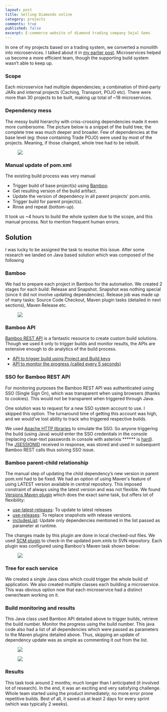 ```yaml
---
layout: post
title: Selling Diamonds online
category: projects
comments: true
published: false
excerpt: E-commerce website of diamond trading company Sejal Gems
---
```


In one of my projects based on a trading system, we converted a monolith into microservices. I talked about it in [my earlier post](http://deepakvadgama.com/projects/accidental-microservices/). Microservices helped us become a more efficient team, though the supporting build system wasn’t able to keep up. 

### Scope
Each microservice had multiple dependencies; a combination of third-party JARs and internal projects (Caching, Transport, POJO etc). There were more than 30 projects to be built, making up total of ~18 microservices.

### Dependency mess
The messy build hierarchy with criss-crossing dependencies made it even more cumbersome. The picture below is a snippet of the build tree; the complete tree was much deeper and broader. Few of dependencies at the base level (eg: those containing Trade POJO) were used by most of the projects. Meaning, if those changed, whole tree had to be rebuilt.

<figure>
    <a href="#"><img src="{{ site.url }}/images/blog/build_hierarchy.png"></a>
</figure>

### Manual update of pom.xml
The existing build process was very manual

+ Trigger build of base project(s) using [Bamboo](https://www.atlassian.com/software/bamboo/).
+ Get resulting version of the build artifact.
+ Update the version of dependency in all parent projects' pom.xmls.
+ Trigger build for parent project(s).
+ Rinse and repeat (bottom-up).

It took us ~4 hours to build the whole system due to the scope, and this manual process. Not to mention frequent human errors.

## Solution
I was lucky to be assigned the task to resolve this issue. After some research we landed on Java based solution which was composed of the following

### Bamboo
We had to prepare each project in Bamboo for the automation. We created 2 stages for each build: Release and Snapshot. Snapshot was nothing special (since it did not involve updating dependencies). Release job was made up of many tasks: Source Code Checkout, Maven plugin tasks (detailed in next sections), Maven Release etc. 

<figure>
    <a href="#"><img src="{{ site.url }}/images/blog/bamboo_tasks.png"></a>
</figure>

### Bamboo API
[Bamboo REST API](https://developer.atlassian.com/bamboodev/rest-apis/bamboo-rest-resources) is a fantastic resource to create custom build solutions. Though we used it only to trigger builds and monitor results, the APIs are extensive enough to do analytics of the build process. 

+ [API to trigger build using Project and Build keys](https://docs.atlassian.com/bamboo/REST/5.9.7/#d2e82)
+ [API to monitor the progress (called every 5 seconds)](https://docs.atlassian.com/bamboo/REST/5.9.7/#d2e385)

### SSO for Bamboo REST API
For monitoring purposes the Bamboo REST API was authenticated using SSO (Single Sign On), which was transparent when using browsers (thanks to cookies). This would not be transparent when triggered through Java. 

One solution was to request for a new SSO system account to use. I skipped this option. The turnaround time of getting this account was high, and we would’ve lost ability to track who triggered respective builds. 

We used [Apache HTTP libraries](http://hc.apache.org/) to simulate the SSO. So anyone triggering the build (using Java) would enter the SSO credentials in the console (replacing clear-text passwords in console with asterixis ****** is [hard](http://stackoverflow.com/questions/15159762/how-to-read-password-from-console-without-using-system-console)). The [JSESSIONID](http://www.cs-repository.info/2014/07/understanding-jsessionid.html) received in response, was stored and used in subsequent Bamboo REST calls thus solving SSO issue.

### Bamboo parent-child relationship
The manual step of updating the child dependency’s new version in parent pom.xml had to be fixed. We had an option of using Maven's feature of using LATEST version available in central repository. This imposed constraint of always using the latest version and was not flexible. We found [Versions Maven plugin](http://www.mojohaus.org/versions-maven-plugin/) which does the exact same task, but offers lot of flexibility:

+ [use-latest-releases](http://www.mojohaus.org/versions-maven-plugin/use-latest-releases-mojo.html): To update to latest releases
+ [use-releases](http://www.mojohaus.org/versions-maven-plugin/use-releases-mojo.html): To replace snapshots with release versions.
+ [includesList](http://www.mojohaus.org/versions-maven-plugin/use-latest-releases-mojo.html#includesList): Update only dependencies mentioned in the list passed as parameter at runtime. 

The changes made by this plugin are done in local checked-out files. We used [SCM plugin](https://maven.apache.org/scm/maven-scm-plugin/checkin-mojo.html) to check-in the updated pom.xmls to SVN repository. Each plugin was configured using Bamboo's Maven task shown below:
 
<figure>
    <a href="#"><img src="{{ site.url }}/images/blog/bamboo_maventask.png"></a>
</figure>

### Tree for each service
We created a single Java class which could trigger the whole build of application. We also created multiple classes each building a microservice. This was obvious option now that each microservice had a distinct owner/team working on it.

### Build monitoring and results
This Java class used Bamboo API detailed above to trigger builds, retrieve the build number. Monitor the progress using the build number. This java code also had a list of all dependencies which were passed as parameters to the Maven plugins detailed above. Thus, skipping an update of dependency update was as simple as commenting it out from the list.

<figure>
    <a href="#"><img src="{{ site.url }}/images/blog/bamboo_build_queue.png"></a>
</figure>

<figure>
    <a href="#"><img src="{{ site.url }}/images/blog/bamboo_results.png"></a>
</figure>

### Results
This task took around 2 months; much longer than I anticipated (it involved lot of research). In the end, it was an exciting and very satisfying challenge. Whole team started using the product immediately; no more error prone repetitive builds. Best of all, it saved us at least 2 days for every sprint (which was typically 2 weeks).   